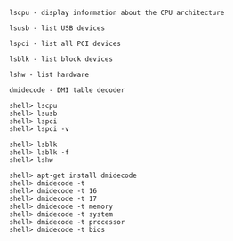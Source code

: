 `lscpu - display information about the CPU architecture`

`lsusb - list USB devices`

`lspci - list all PCI devices`

`lsblk - list block devices`

`lshw - list hardware`

`dmidecode - DMI table decoder`


```
shell> lscpu
shell> lsusb
shell> lspci
shell> lspci -v

shell> lsblk
shell> lsblk -f
shell> lshw
```

```
shell> apt-get install dmidecode
shell> dmidecode -t
shell> dmidecode -t 16
shell> dmidecode -t 17
shell> dmidecode -t memory
shell> dmidecode -t system
shell> dmidecode -t processor
shell> dmidecode -t bios
```